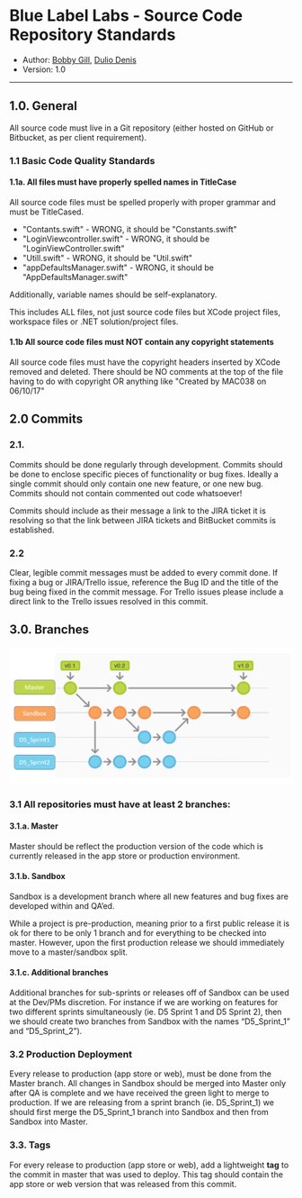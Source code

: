 # Blue Label Labs - Source Code Repository Standards
- Author: [Bobby Gill](https://www.bluelabellabs.com/team/bobby-gill/), [Dulio Denis](https://www.bluelabellabs.com/team/dulio-denis/)
- Version: 1.0
---

## 1.0. **General**

All source code must live in a Git repository 
(either hosted on GitHub or Bitbucket, as per client requirement).

### 1.1 **Basic Code Quality Standards**

#### 1.1a. **All files must have properly spelled names in TitleCase**
All source code files must be spelled properly with proper grammar and must be TitleCased.
* "Contants.swift" - WRONG, it should be "Constants.swift"
* "LoginViewcontroller.swift" - WRONG, it should be "LoginViewController.swift"
* "Utill.swift" - WRONG, it should be "Util.swift"
* "appDefaultsManager.swift" - WRONG, it should be "AppDefaultsManager.swift"

Additionally, variable names should be self-explanatory.

This includes ALL files, not just source code files but XCode project files, workspace files or .NET solution/project files.

#### 1.1b **All source code files must NOT contain any copyright statements**
All source code files must have the copyright headers inserted by XCode removed and deleted. There should be NO comments at the top of the file having to do with copyright OR anything like "Created by MAC038 on 06/10/17"

## 2.0 Commits

### 2.1. 

Commits should be done regularly through development. Commits should be done to enclose specific pieces of functionality or bug fixes. Ideally a single commit should only contain one new feature, or one new bug. Commits should not contain commented out code whatsoever!

Commits should include as their message a link to the JIRA ticket it is resolving so that the link between JIRA tickets and BitBucket commits is established.

### 2.2 

Clear, legible commit messages must be added to every commit done. If fixing a bug or JIRA/Trello issue, reference the Bug ID and the title of the bug being fixed in the commit message. For Trello issues please include a direct link to the Trello issues resolved in this commit.

## 3.0. **Branches**
![](../images/branch-example.png?raw=true)

### 3.1 All repositories must have at least 2 branches:

#### 3.1.a. **Master**
Master should be reflect the production version of the code which is currently released in the app store or production environment.

#### 3.1.b. **Sandbox** 
Sandbox is a development branch where all new features and bug fixes are developed within and QA’ed. 

While a project is pre-production, meaning prior to a first public release it is ok for there to be only 1 branch and for everything to be checked into master. However, upon the first production release we should immediately move to a master/sandbox split.

#### 3.1.c. **Additional branches** 
Additional branches for sub-sprints or releases off of Sandbox can be used at the Dev/PMs discretion. For instance if we are working on features for two different sprints simultaneously (ie. D5 Sprint 1 and D5 Sprint 2), then we should create two branches from Sandbox with the names “D5_Sprint_1” and “D5_Sprint_2”). 

### 3.2 **Production Deployment**
Every release to production (app store or web), must be done from the Master branch. All changes in Sandbox should be merged into Master only after QA is complete and we have received the green light to merge to production. If we are releasing from a sprint branch (ie. D5_Sprint_1) we should first merge the D5_Sprint_1 branch into Sandbox and then from Sandbox into Master.

### 3.3. **Tags**
For every release to production (app store or web), add a lightweight **tag** to the commit in master that was used to deploy. This tag should contain the app store or web version that was released from this commit. 

